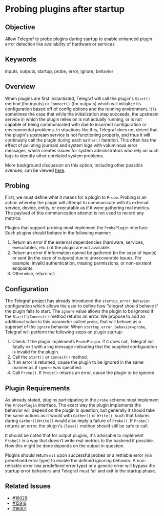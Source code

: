 # Probing plugins after startup

## Objective

Allow Telegraf to probe plugins during startup to enable enhanced plugin error detection like availability of hardware or services

## Keywords

inputs, outputs, startup, probe, error, ignore, behavior

## Overview

When plugins are first instantiated, Telegraf will call the plugin's `Start()` method (for inputs) or `Connect()` (for outputs) which will initialize its configuration based off of config options and the running environment. It is sometimes the case that while the initialization step succeeds, the upstream service in which the plugin relies on is not actually running, or is not capable of being communicated with due to incorrect configuration or environmental problems. In situations like this, Telegraf does not detect that the plugin's upstream service is not functioning properly, and thus it will continually call the plugin during each `Gather()` iteration. This often has the effect of polluting journald and system logs with voluminous error messages, which creates issues for system administrators who rely on such logs to identify other unrelated system problems.

More background discussion on this option, including other possible avenues, can be viewed [here](https://github.com/influxdata/telegraf/issues/16028).

## Probing

First, we must define what it means for a plugin to `Probe`. Probing is an action whereby the plugin will attempt to communicate with its external service, device, entity, or executable as if it were gathering real metrics. The payload of this communication attempt is not used to record any metrics. 

Plugins that support probing must implement the `ProbePlugin` interface. Such plugins should behave in the following manner:

1. Return an error if the external dependencies (hardware, services, executables, etc.) of the plugin are not available.
2. Return an error if information cannot be gathered (in the case of inputs) or sent (in the case of outputs) due to unrecoverable issues. For example, invalid authentication, missing permissions, or non-existent endpoints.
3. Otherwise, return `nil`.

## Configuration

The Telegraf project has already introduced the `startup_error_behavior` configuration which allows the user to define how Telegraf should behave if the plugin fails to start. The `ignore` value allows the plugin to be ignored if the `Start()`/`Connect()` method returns an error. We propose to add an additional value to this parameter called `probe`, that will behave as a superset of the `ignore` behavior. When `startup_error_behavior=probe`, Telegraf will perform the following steps on plugin startup:

1. Check if the plugin implements `ProbePlugin`. If it does not, Telegraf will fatally exit with a log message indicating that the supplied configuration is invalid for the plugin.
2. Call the `Start()` or `Connect()` method.
3. If an error is returned, cause the plugin to be ignored in the same manner as if `ignore` was specified.
4. Call `Probe()`. If `Probe()` returns an error, cause the plugin to be ignored.

## Plugin Requirements

As already stated, plugins participating in the `probe` scheme must implement the `ProbePlugin` interface. The exact way the plugin implements the behavior will depend on the plugin in question, but generally it should take the same actions as it would with `Gather()` or `Write()`, such that failures during `Gather()`/`Write()` would also imply a failure of `Probe()`. If `Probe()` returns an error, the plugin's `Close()` method should still be safe to call.

It should be noted that for output plugins, it's advisable to implement `Probe()` in a way that doesn't write real metrics to the backend if possible. How this might be done depends on the output in question.

Plugins should return `nil` upon successful probes or a retriable error (via predefined error type) to enable the defined ignoring behavior. A non-retriable error (via predefined error type) or a generic error will bypass the startup error behaviors and Telegraf must fail and exit in the startup phase.

## Related Issues

- [#16028](https://github.com/influxdata/telegraf/issues/16028)
- [#15916](https://github.com/influxdata/telegraf/pull/15916)
- [#16001](https://github.com/influxdata/telegraf/pull/16001)


